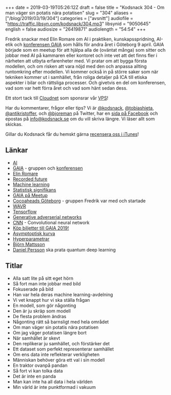 +++
date = 2019-03-19T05:26:12Z
draft = false
title = "Kodsnack 304 - Om man väger sin potatis nära potatisen"
slug = "304"
aliases = ["/blog/2019/03/19/304"]
categories = ["avsnitt"]
audiofile = "https://traffic.libsyn.com/kodsnack/304.mp3"
libsynid = "9050645"
english = false
audiosize = "26419871"
audiolength = "54:54"
+++

Fredrik snackar med Elin Romare om AI i praktiken, kunskapsspridning, AI-etik och [konferensen GAIA](https://www.gaia.fish/2019) som hålls för andra året i Göteborg 9 april. GAIA började som en meetup för att hjälpa alla de (oväntat många) som sitter och jobbar med AI på kammaren eller kontoret och inte vet att det finns fler i närheten att utbyta erfarenheter med. Vi pratar om att bygga första modellen, och om risken att vara nöjd med den och anpassa allting runtomkring efter modellen. Vi kommer också in på större saker som när tekniken kommer ut i samhället, från roliga detaljer på ICA till etiska aspekter i bilar och rättsliga processer. Och givetvis en del om konferensen, vad som var hett förra året och vad som hänt sedan dess.

Ett stort tack till [Cloudnet](http://www.cloudnet.se) som sponsrar vår [VPS](http://en.wikipedia.org/wiki/Virtual_private_server)!

Har du kommentarer, frågor eller tips? Vi är [@kodsnack](https://www.twitter.com/kodsnack), [@tobiashieta](https://www.twitter.com/tobiashieta), [@antikristoffer](https://www.twitter.com/antikristoffer), och [@bjoreman](https://www.twitter.com/bjoreman) på Twitter, har en [sida på Facebook](https://www.facebook.com/kodsnack) och epostas på [info@kodsnack.se](mailto:info@kodsnack.se) om du vill skriva längre. Vi läser allt som skickas.

Gillar du Kodsnack får du hemskt gärna [recensera oss i iTunes](http://itunes.apple.com/se/podcast/kodsnack/id561631498?l=en)!

## Länkar ##
* [AI](https://en.wikipedia.org/wiki/Artificial_intelligence)
* [GAIA](https://www.gaia.fish/) - gruppen och [konferensen](https://www.gaia.fish/2019)
* [Elin Romare](https://www.linkedin.com/in/elin-romare-a3775bb7/)
* [Recorded future](https://en.wikipedia.org/wiki/Recorded_Future)
* [Machine learning](https://en.wikipedia.org/wiki/Machine_learning)
* [Statistisk signifikans](https://en.wikipedia.org/wiki/Statistical_significance)
* [GAIA på Meetup](https://www.meetup.com/machine-learning-gbg/)
* [Cocoaheads Göteborg](https://www.meetup.com/cocoaheads-goteborg/) - gruppen Fredrik var med och startade
* [WAVR](http://wavr.com/)
* [Tensorflow](https://en.wikipedia.org/wiki/TensorFlow)
* [Generative adverserial networks](https://en.wikipedia.org/wiki/Generative_adversarial_network)
* [CNN](https://en.wikipedia.org/wiki/Convolutional_neural_network) - Convolutional neural network
* [Köp biljetter till GAIA 2019!](https://www.eventbrite.com/e/gaia-conference-tickets-55445509010?aff=ebdshpsearchautocomplete)
* [Asymptoptisk kurva](https://en.wikipedia.org/wiki/Asymptotic_curve)
* [Hyperparametrar](https://en.wikipedia.org/wiki/Hyperparameter)
* [Björn Mattsson](https://www.linkedin.com/in/bjornpersmats/)
* [Daniel Persson](https://www.linkedin.com/in/daniel-persson-11a0a1142/) ska prata quantum deep learning

## Titlar ##
* Alla satt lite på sitt eget hörn
* Så fort man inte jobbar med bild
* Fokuserade på bild
* Han var hela deras machine learning-avdelning
* Vi vet knappt hur vi ska ställa frågan
* En modell, som gör någonting
* Den är ju skräp som modell
* De flesta problem ändras
* Någonting rätt så barnsligt med hela området
* Om man väger sin potatis nära potatisen
* Om jag väger potatisen längre bort
* När samhället är skevt
* Den replikerar ju samhället, och förstärker det
* Ett dataset som perfekt representerar samhället
* Om ens data inte reflekterar verkligheten
* Människan behöver göra ett val i sin modell
* En traktor ovanpå pandan
* Så fort vi kan tolka data
* Det är inte en panda
* Man kan inte ha all data i hela världen
* Min värld är inte punktformad i vakuum
